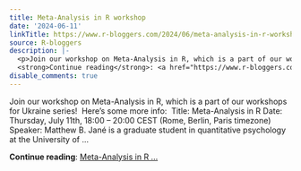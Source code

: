 ```yaml
---
title: Meta-Analysis in R workshop
date: '2024-06-11'
linkTitle: https://www.r-bloggers.com/2024/06/meta-analysis-in-r-workshop/
source: R-bloggers
description: |-
  <p>Join our workshop on Meta-Analysis in R, which is a part of our workshops for Ukraine series!  Here’s some more info:  Title: Meta-Analysis in R Date: Thursday, July 11th, 18:00 – 20:00 CEST (Rome, Berlin, Paris timezone)  Speaker: Matthew B. Jané is a graduate student in quantitative psychology at the University of ...</p>
  <strong>Continue reading</strong>: <a href="https://www.r-bloggers.com/2024/06/meta-analysis-in-r-workshop/">Meta-Analysis in R ...
disable_comments: true
---
```

<p>Join our workshop on Meta-Analysis in R, which is a part of our workshops for Ukraine series!  Here’s some more info:  Title: Meta-Analysis in R Date: Thursday, July 11th, 18:00 – 20:00 CEST (Rome, Berlin, Paris timezone)  Speaker: Matthew B. Jané is a graduate student in quantitative psychology at the University of ...</p>
<strong>Continue reading</strong>: <a href="https://www.r-bloggers.com/2024/06/meta-analysis-in-r-workshop/">Meta-Analysis in R ...